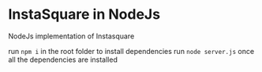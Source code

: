 # InstaSquare in NodeJs
NodeJs implementation of Instasquare 

run `npm i` in the root folder to install dependencies
run `node server.js` once all the dependencies are installed
